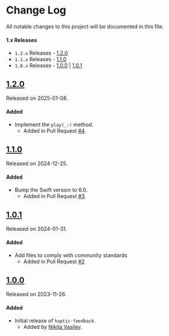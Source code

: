 # Change Log
All notable changes to this project will be documented in this file.

#### 1.x Releases
- `1.2.x` Releases - [1.2.0](#120)
- `1.1.x` Releases - [1.1.0](#110)
- `1.0.x` Releases - [1.0.0](#100) | [1.0.1](#101)

## [1.2.0](https://github.com/space-code/haptic-feedback/releases/tag/1.2.0)
Released on 2025-01-08.

#### Added
- Implement the `play(_:)` method.
  - Added in Pull Request [#4](https://github.com/space-code/haptic-feedback/pull/4).

## [1.1.0](https://github.com/space-code/haptic-feedback/releases/tag/1.1.0)
Released on 2024-12-25.

#### Added
- Bump the Swift version to 6.0.
  - Added in Pull Request [#3](https://github.com/space-code/haptic-feedback/pull/3).

## [1.0.1](https://github.com/space-code/haptic-feedback/releases/tag/1.0.1)
Released on 2024-01-31.

#### Added
- Add files to comply with community standards
  - Added in Pull Request [#2](https://github.com/space-code/haptic-feedback/pull/2)

## [1.0.0](https://github.com/space-code/haptic-feedback/releases/tag/1.0.0)
Released on 2023-11-26.

#### Added
- Initial release of `haptic-feedback`.
  - Added by [Nikita Vasilev](https://github.com/nik3212).
